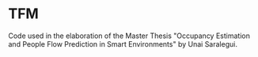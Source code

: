 # TFM
Code used in the elaboration of the Master Thesis "Occupancy Estimation and People Flow Prediction in Smart Environments" by Unai Saralegui.
